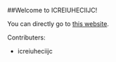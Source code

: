 ##Welcome to ICREIUHECIIJC!

You can directly go to [this website](http://icreiuheciijc.github.io/).

Contributers:
- icreiuheciijc
